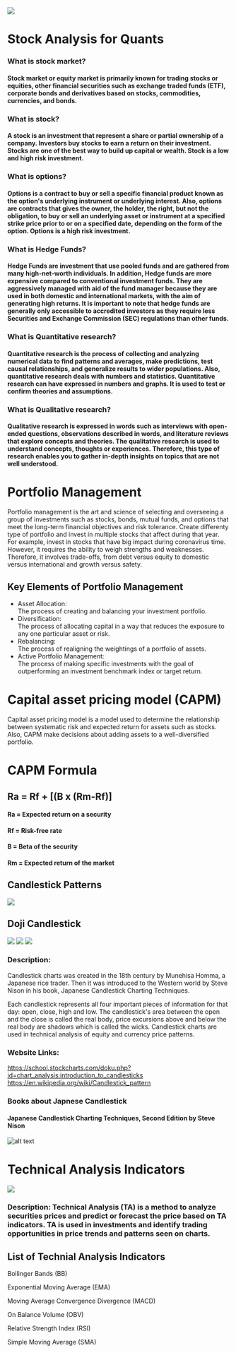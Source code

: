 <img src="images/Stock_Market01.png">

# Stock Analysis for Quants  

### What is stock market?  
#### Stock market or equity market is primarily known for trading stocks or equities, other financial securities such as exchange traded funds (ETF), corporate bonds and derivatives based on stocks, commodities, currencies, and bonds.  

### What is stock?  
#### A stock is an investment that represent a share or partial ownership of a company. Investors buy stocks to earn a return on their investment. Stocks are one of the best way to build up capital or wealth. Stock is a low and high risk investment.  

### What is options?  
#### Options is a contract to buy or sell a specific financial product known as the option's underlying instrument or underlying interest.  Also, options are contracts that gives the owner, the holder, the right, but not the obligation, to buy or sell an underlying asset or instrument at a specified strike price prior to or on a specified date, depending on the form of the option. Options is a high risk investment.   
### What is Hedge Funds?  
#### Hedge Funds are investment that use pooled funds and are gathered from many high-net-worth individuals. In addition, Hedge funds are more expensive compared to conventional investment funds. They are aggressively managed with aid of the fund manager because they are used in both domestic and international markets, with the aim of generating high returns.  It is important to note that hedge funds are generally only accessible to accredited investors as they require less Securities and Exchange Commission (SEC) regulations than other funds.  

### What is Quantitative research?
#### Quantitative research is the process of collecting and analyzing numerical data to find patterns and averages, make predictions, test causal relationships, and generalize results to wider populations. Also, quantitative research deals with numbers and statistics. Quantitative research can have expressed in numbers and graphs. It is used to test or confirm theories and assumptions.  

### What is Qualitative research?
#### Qualitative research is expressed in words such as interviews with open-ended questions, observations described in words, and literature reviews that explore concepts and theories. The qualitative research is used to understand concepts, thoughts or experiences. Therefore, this type of research enables you to gather in-depth insights on topics that are not well understood.


# Portfolio Management
Portfolio management is the art and science of selecting and overseeing a group of investments such as stocks, bonds, mutual funds, and options that meet the long-term financial objectives and risk tolerance. Create differenty type of portfolio and invest in multiple stocks that affect during that year. For example, invest in stocks that have big impact during coronavirus time. However, it requires the ability to weigh strengths and weaknesses. Therefore, it involves trade-offs, from debt versus equity to domestic versus international and growth versus safety.  

## Key Elements of Portfolio Management  
- Asset Allocation:  
The process of creating and balancing your investment portfolio.   
- Diversification:  
The process of allocating capital in a way that reduces the exposure to any one particular asset or risk.  
- Rebalancing:     
The process of realigning the weightings of a portfolio of assets.  
- Active Portfolio Management:  
The process of making specific investments with the goal of outperforming an investment benchmark index or target return.  

# Capital asset pricing model (CAPM)  
Capital asset pricing model is a model used to determine the relationship between systematic risk and expected return for assets such as stocks.  Also, CAPM make decisions about adding assets to a well-diversified portfolio.  

# CAPM Formula
## Ra = Rf + [(B x (Rm-Rf)]  
#### Ra = Expected return on a security  
#### Rf = Risk-free rate  
#### B = Beta of the security  
#### Rm = Expected return of the market  
## Candlestick Patterns

<img src="images/Candlestick.PNG">

## Doji Candlestick

<img src="images/CandlestickPattern.PNG">
<img src="images/Candlestick1.PNG">
<img src="images/Candlestick2.PNG">

### Description:  
Candlestick charts was created in the 18th century by Munehisa Homma, a Japanese rice trader. Then it was introduced to the Western world by Steve Nison in his book, Japanese Candlestick Charting Techniques.  

Each candlestick represents all four important pieces of information for that day: open, close, high and low. The candlestick's area between the open and the close is called the real body, price excursions above and below the real body are shadows which is called the wicks. Candlestick charts are used in technical analysis of equity and currency price patterns.     

### Website Links:
https://school.stockcharts.com/doku.php?id=chart_analysis:introduction_to_candlesticks  
https://en.wikipedia.org/wiki/Candlestick_pattern  


### Books about Japnese Candlestick  
#### Japanese Candlestick Charting Techniques, Second Edition by Steve Nison 
![alt text](https://user-images.githubusercontent.com/4218171/136717472-cde8cb91-6b89-4efc-8df8-853919aef642.png)  

# Technical Analysis Indicators

<img src="images/StockIndicators.png">

### Description: Technical Analysis (TA) is a method to analyze securities prices and predict or forecast the price based on TA indicators. TA is used in investments and identify trading opportunities in price trends and patterns seen on charts.     

## List of Technial Analysis Indicators  

Bollinger Bands  (BB)

Exponential Moving Average (EMA)  

Moving Average Convergence Divergence (MACD)  

On Balance Volume (OBV)

Relative Strength Index (RSI)  

Simple Moving Average (SMA) 
